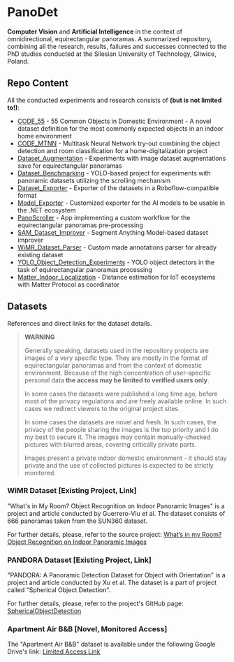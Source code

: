# PanoDet

**Computer Vision** and **Artificial Intelligence** in the context of omnidirectional, equirectangular panoramas. A summarized repository, combining all the research, results, failures and successes connected to the PhD studies conducted at the Silesian University of Technology, Gliwice, Poland.

## Repo Content

All the conducted experiments and research consists of **(but is not limited to!)**:
- [CODE_55](CODE_55/README.md) - 55 Common Objects in Domestic Environment - A novel dataset definition for the most commonly expected objects in an indoor home environment
- [CODE_MTNN](CODE_MTNN/README.md) - Multitask Neural Network try-out combining the object detection and room classification for a home-digitalization project
- [Dataset_Augmentation](Dataset_Augmentation/README.md) - Experiments with image dataset augmentations save for equirectangular panoramas
- [Dataset_Benchmarking](Dataset_Benchmarking/README.md) - YOLO-based project for experiments with panoramic datasets utilizing the scrolling mechanism
- [Dataset_Exporter](Dataset_Exporter/README.md) - Exporter of the datasets in a Roboflow-compatible format
- [Model_Exporter](Model_Exporter/README.md) - Customized exporter for the AI models to be usable in the .NET ecosystem
- [PanoScroller](Pano_Scroller/README.md) - App implementing a custom workflow for the equirectangular panoramas pre-processing
- [SAM_Dataset_Improver](SAM_Dataset_Improver/README.md) - Segment Anything Model-based dataset improver
- [WiMR_Dataset_Parser](WiMR_Dataset_Parser/README.md) - Custom made annotations parser for already existing dataset
- [YOLO_Object_Detection_Experiments](YOLO_Object_Detection_Experiments/README.md) - YOLO object detectors in the task of equirectangular panoramas processing
- [Matter_Indoor_Localization](Matter_Indoor_Localization/README.md) - Distance estimation for IoT ecosystems with Matter Protocol as coordinator

## Datasets
References and direct links for the dataset details.

> **WARNING**
> 
> Generally speaking, datasets used in the repository projects are images of a very specific type.
> They are mostly in the format of equirectangular panoramas and from the context of domestic environment.
> Because of the high concentration of user-specific personal data **the access may be limited to verified users only**.
> 
> In some cases the datasets were published a long time ago, before most of the privacy regulations and are freely available online.
> In such cases we redirect viewers to the original project sites.
>
> In some cases the datasets are novel and fresh.
> In such cases, the privacy of the people sharing the images is the top priority and I do my best to secure it.
> The images may contain manually-checked pictures with blurred areas, covering critically private parts.
> 
> Images present a private indoor domestic environment - it should stay private and the use of collected pictures is expected to be strictly monitored.

### WiMR Dataset [Existing Project, Link]
"What's in My Room? Object Recognition on Indoor Panoramic Images" is a project and article conducted by Guerrero-Viu et al. The dataset consists of 666 panoramas taken from the SUN360 dataset.

For further details, please, refer to the source project:
[What’s in my Room? Object Recognition on Indoor Panoramic Images](https://webdiis.unizar.es/~jguerrer/room_OR/)

### PANDORA Dataset [Existing Project, Link]
"PANDORA: A Panoramic Detection Dataset for Object with Orientation" is a project and article conducted by Xu et al. The dataset is a part of project called "Spherical Object Detection". 

For further details, please, refer to the project's GitHub page:
[SphericalObjectDetection](https://github.com/tdsuper/SphericalObjectDetection)

### Apartment Air B&B [Novel, Monitored Access]
The "Apartment Air B&B" dataset is available under the following Google Drive's link:
[Limited Access Link](https://drive.google.com/file/d/1_JgxNAFwwSJ7MblE26UYsYJoJBrUQqWr/view?usp=sharing)
